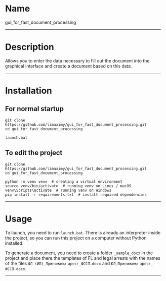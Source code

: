 # Name

gui_for_fast_document_processing

***


# Description

Allows you to enter the data necessary to fill out the document into the graphical interface and create a document based on this data.

***


# Installation

## For normal startup

```
git clone https://github.com/limaximy/gui_for_fast_document_processing.git
cd gui_for_fast_document_processing

launch.bat
```

## To edit the project

```
git clone https://github.com/limaximy/gui_for_fast_document_processing.git
cd gui_for_fast_document_processing

python -m venv venv  # creating a virtual environment
source venv/bin/activate  # running venv on Linux / macOS
venv\Scripts\activate  # running venv on Windows
pip install -r requirements.txt  # install required dependencies
```

***


# Usage

To launch, you need to run `launch.bat`. There is already an interpreter inside the project, so you can run this project on a computer without Python installed.

To generate a document, you need to create a folder `_sample_docx` in the project and place there the templates of FL and legal arrests with the names of the files `ФЛ (ИП)_Принимаем арест_ФССП.docx` and `ЮЛ_Принимаем арест_ ФССП.docx`. 

***